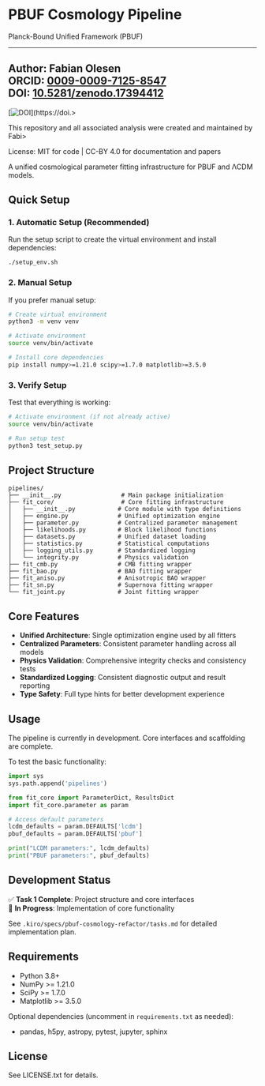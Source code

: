 # PBUF Cosmology Pipeline

Planck-Bound Unified Framework (PBUF)

---
**Author:** Fabian Olesen  
**ORCID:** [0009-0009-7125-8547](https://orcid.org/0009-0009-7125-8547)  
**DOI:** [10.5281/zenodo.17394412](https://doi.org/10.5281/zenodo.17394412)
---

[![DOI](https://zenodo.org/badge/DOI/10.5281/zenodo.17394412.svg)](https://doi.>


This repository and all associated analysis were created and maintained by Fabi>

License: MIT for code | CC-BY 4.0 for documentation and papers


A unified cosmological parameter fitting infrastructure for PBUF and ΛCDM models.

## Quick Setup

### 1. Automatic Setup (Recommended)

Run the setup script to create the virtual environment and install dependencies:

```bash
./setup_env.sh
```

### 2. Manual Setup

If you prefer manual setup:

```bash
# Create virtual environment
python3 -m venv venv

# Activate environment
source venv/bin/activate

# Install core dependencies
pip install numpy>=1.21.0 scipy>=1.7.0 matplotlib>=3.5.0
```

### 3. Verify Setup

Test that everything is working:

```bash
# Activate environment (if not already active)
source venv/bin/activate

# Run setup test
python3 test_setup.py
```

## Project Structure

```
pipelines/
├── __init__.py                 # Main package initialization
├── fit_core/                   # Core fitting infrastructure
│   ├── __init__.py            # Core module with type definitions
│   ├── engine.py              # Unified optimization engine
│   ├── parameter.py           # Centralized parameter management
│   ├── likelihoods.py         # Block likelihood functions
│   ├── datasets.py            # Unified dataset loading
│   ├── statistics.py          # Statistical computations
│   ├── logging_utils.py       # Standardized logging
│   └── integrity.py           # Physics validation
├── fit_cmb.py                 # CMB fitting wrapper
├── fit_bao.py                 # BAO fitting wrapper
├── fit_aniso.py               # Anisotropic BAO wrapper
├── fit_sn.py                  # Supernova fitting wrapper
└── fit_joint.py               # Joint fitting wrapper
```

## Core Features

- **Unified Architecture**: Single optimization engine used by all fitters
- **Centralized Parameters**: Consistent parameter handling across all models
- **Physics Validation**: Comprehensive integrity checks and consistency tests
- **Standardized Logging**: Consistent diagnostic output and result reporting
- **Type Safety**: Full type hints for better development experience

## Usage

The pipeline is currently in development. Core interfaces and scaffolding are complete.

To test the basic functionality:

```python
import sys
sys.path.append('pipelines')

from fit_core import ParameterDict, ResultsDict
import fit_core.parameter as param

# Access default parameters
lcdm_defaults = param.DEFAULTS['lcdm']
pbuf_defaults = param.DEFAULTS['pbuf']

print("LCDM parameters:", lcdm_defaults)
print("PBUF parameters:", pbuf_defaults)
```

## Development Status

✅ **Task 1 Complete**: Project structure and core interfaces  
🔄 **In Progress**: Implementation of core functionality

See `.kiro/specs/pbuf-cosmology-refactor/tasks.md` for detailed implementation plan.

## Requirements

- Python 3.8+
- NumPy >= 1.21.0
- SciPy >= 1.7.0
- Matplotlib >= 3.5.0

Optional dependencies (uncomment in `requirements.txt` as needed):
- pandas, h5py, astropy, pytest, jupyter, sphinx

## License

See LICENSE.txt for details.
